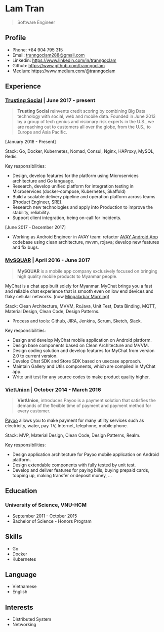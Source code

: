 # Lam Tran
> Software Engineer

## Profile
- Phone: +84 904 795 315
- Email: tranngoclam288@gmail.com
- Linkedin: https://www.linkedin.com/in/tranngoclam
- Github: https://www.github.com/tranngoclam
- Medium: https://www.medium.com/@tranngoclam

## Experience

### [Trusting Social](https://trustingsocial.com) | June 2017 - present
> **Trusting Social** reinvents credit scoring by combining Big Data technology with social, web and mobile data. Founded in June 2013 by a group of tech genius and visionary risk experts in the U.S.,  we are reaching out to customers all over the globe, from  the U.S., to Europe and Asia Pacific.

[January 2018 - Present]

Stack: Go, Docker, Kubernetes, Nomad, Consul, Nginx, HAProxy, MySQL, Redis.

Key responsibilities:
- Design, develop features for the platform using Microservices architecture and Go language.
- Research, develop unified platform for integration testing in Microservices (docker-compose, Kubernetes, Skaffold)
- Build a scalable delivery pipeline and operation platform across teams (Product Engineer, SRE).
- Research new technologies and apply into Production to improve the stability, reliability.
- Support client integration, being on-call for incidents.

[June 2017 - December 2017]
- Working as Android Engineer in AVAY team: refactor [AVAY Android App](https://play.google.com/store/apps/details?id=com.trustingsocial.avay) codebase using clean architecture, mvvm, rxjava; develop new features and fix bugs.

### [MySQUAR](https://mysquar.com) | April 2016 - June 2017
> **MySQUAR** is a mobile app company exclusively focused on bringing high quality mobile products to Myanmar people.

MyChat is a chat app built solely for Myanmar. MyChat brings you a fast and reliable chat experience that is smooth even on low end devices and flaky cellular networks. (now [Mingalarbar Morning](https://mysquar.com/products/mingalarbarmorning))

Stack: Clean Architecture, MVVM, RxJava, Unit Test, Data Binding, MQTT, Material Design, Clean Code, Design Patterns.
- Process and tools: Github, JIRA, Jenkins, Scrum, Sketch, Slack.

Key responsibilities:
- Design and develop MyChat mobile application on Android platform.
- Design base components based on Clean Architecture and MVVM.
- Design coding solution and develop features for MyChat from version 2.0 to current version.
- Develop Chat SDK and Store SDK based on usecase approach.
- Maintain Gallery and Utils components, which are compiled in MyChat app.
- Write unit test for any source codes to make product quality higher.

### [VietUnion](https://payoo.vn) | October 2014 - March 2016
> **VietUnion**, introduces Payoo is a payment solution that satisfies the demands of the flexible time of payment and payment method for every customer.

[Payoo](https://play.google.com/store/apps/details?id=vn.payoo) allows you to make payment for many utility services such as electricity, water, pay TV, Internet, telephone, mobile phone.

Stack: MVP, Material Design, Clean Code, Design Patterns, Realm.

Key responsibilities:
- Design application architecture for Payoo mobile application on Android platform.
- Design extendable components with fully tested by unit test.
- Develop and deliver features for paying bills, buying prepaid cards, topping up, making transfer or deposit money, ...

## Education

### University of Science, VNU-HCM
- September 2011 - October 2015
- Bachelor of Science - Honors Program

## Skills
- Go
- Docker
- Kubernetes

## Language
- Vietnamese
- English

## Interests
- Distributed System
- Networking
